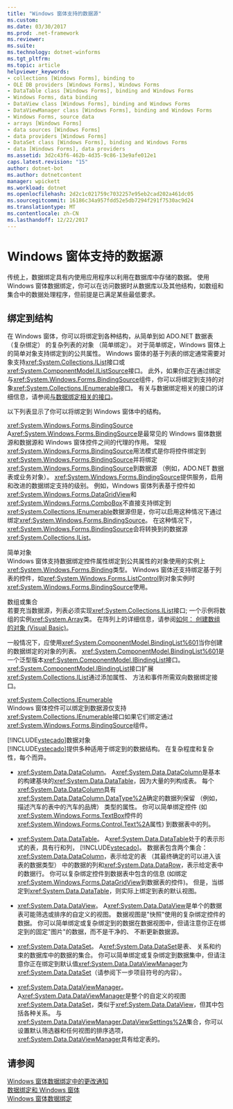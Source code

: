 ```yaml
---
title: "Windows 窗体支持的数据源"
ms.custom: 
ms.date: 03/30/2017
ms.prod: .net-framework
ms.reviewer: 
ms.suite: 
ms.technology: dotnet-winforms
ms.tgt_pltfrm: 
ms.topic: article
helpviewer_keywords:
- collections [Windows Forms], binding to
- OLE DB providers [Windows Forms], Windows Forms
- DataTable class [Windows Forms], binding and Windows Forms
- Windows Forms, data binding
- DataView class [Windows Forms], binding and Windows Forms
- DataViewManager class [Windows Forms], binding and Windows Forms
- Windows Forms, source data
- arrays [Windows Forms]
- data sources [Windows Forms]
- data providers [Windows Forms]
- DataSet class [Windows Forms], binding and Windows Forms
- data [Windows Forms], data providers
ms.assetid: 3d2c43f6-462b-4d35-9c86-13e9afe012e1
caps.latest.revision: "15"
author: dotnet-bot
ms.author: dotnetcontent
manager: wpickett
ms.workload: dotnet
ms.openlocfilehash: 2d2c1c021759c7032257e95eb2cad202a461dc05
ms.sourcegitcommit: 16186c34a957fdd52e5db7294f291f7530ac9d24
ms.translationtype: MT
ms.contentlocale: zh-CN
ms.lasthandoff: 12/22/2017
---
```

# <a name="data-sources-supported-by-windows-forms"></a>Windows 窗体支持的数据源
传统上，数据绑定具有内使用应用程序以利用在数据库中存储的数据。 使用 Windows 窗体数据绑定，你可以在访问数据时从数据库以及其他结构，如数组和集合中的数据处理程序，但前提是已满足某些最低要求。  
  
## <a name="structures-to-bind-to"></a>绑定到结构  
 在 Windows 窗体，你可以将绑定到各种结构，从简单到如 ADO.NET 数据表 （复杂绑定） 的复杂列表的对象 （简单绑定）。 对于简单绑定，Windows 窗体上的简单对象支持绑定到的公共属性。 Windows 窗体的基于列表的绑定通常需要对象支持<xref:System.Collections.IList>接口或<xref:System.ComponentModel.IListSource>接口。 此外，如果你正在通过绑定与<xref:System.Windows.Forms.BindingSource>组件，你可以将绑定到支持的对象<xref:System.Collections.IEnumerable>接口。 有关与数据绑定相关的接口的详细信息，请参阅[与数据绑定相关的接口](../../../docs/framework/winforms/interfaces-related-to-data-binding.md)。  
  
 以下列表显示了你可以将绑定到 Windows 窗体中的结构。  
  
 <xref:System.Windows.Forms.BindingSource>  
 A<xref:System.Windows.Forms.BindingSource>是最常见的 Windows 窗体数据源和数据源和 Windows 窗体控件之间的代理的作用。 常规<xref:System.Windows.Forms.BindingSource>用法模式是你将控件绑定到<xref:System.Windows.Forms.BindingSource>并将绑定<xref:System.Windows.Forms.BindingSource>到数据源 （例如，ADO.NET 数据表或业务对象）。 <xref:System.Windows.Forms.BindingSource>提供服务，启用和改进的数据绑定支持的级别。 例如，Windows 窗体列表基于控件如<xref:System.Windows.Forms.DataGridView>和<xref:System.Windows.Forms.ComboBox>不直接支持绑定到<xref:System.Collections.IEnumerable>数据源但是，你可以启用这种情况下通过绑定<xref:System.Windows.Forms.BindingSource>。 在这种情况下，<xref:System.Windows.Forms.BindingSource>会将转换到的数据源<xref:System.Collections.IList>。  
  
 简单对象  
 Windows 窗体支持数据绑定控件属性绑定到公共属性的对象使用的实例上<xref:System.Windows.Forms.Binding>类型。 Windows 窗体还支持绑定基于列表的控件，如<xref:System.Windows.Forms.ListControl>到对象实例时<xref:System.Windows.Forms.BindingSource>使用。  
  
 数组或集合  
 若要充当数据源，列表必须实现<xref:System.Collections.IList>接口; 一个示例将数组的实例<xref:System.Array>类。 在阵列上的详细信息，请参阅[如何： 创建数组的对象 (Visual Basic)](http://msdn.microsoft.com/en-us/6b64e069-0387-400c-9081-3bdc581020c3)。  
  
 一般情况下，应使用<xref:System.ComponentModel.BindingList%601>当你创建的数据绑定的对象的列表。 <xref:System.ComponentModel.BindingList%601>是一个泛型版本<xref:System.ComponentModel.IBindingList>接口。 <xref:System.ComponentModel.IBindingList>接口扩展<xref:System.Collections.IList>通过添加属性、 方法和事件所需双向数据绑定接口。  
  
 <xref:System.Collections.IEnumerable>  
 Windows 窗体控件可以绑定到数据源仅支持<xref:System.Collections.IEnumerable>接口如果它们绑定通过<xref:System.Windows.Forms.BindingSource>组件。  
  
 [!INCLUDE[vstecado](../../../includes/vstecado-md.md)]数据对象  
 [!INCLUDE[vstecado](../../../includes/vstecado-md.md)]提供多种适用于绑定到的数据结构。 在复杂程度和复杂性，每个而异。  
  
-   <xref:System.Data.DataColumn>。 A<xref:System.Data.DataColumn>是基本的构建基块的<xref:System.Data.DataTable>，因为大量的列构成表。 每个<xref:System.Data.DataColumn>具有<xref:System.Data.DataColumn.DataType%2A>确定的数据列保留 （例如，描述汽车的表中的汽车的品牌） 类型的属性。 你可以简单绑定控件 (如<xref:System.Windows.Forms.TextBox>控件的<xref:System.Windows.Forms.Control.Text%2A>属性) 到数据表中的列。  
  
-   <xref:System.Data.DataTable>。 A<xref:System.Data.DataTable>处于的表示形式的表，具有行和列， [!INCLUDE[vstecado](../../../includes/vstecado-md.md)]。 数据表包含两个集合： <xref:System.Data.DataColumn>，表示给定的表 （其最终确定的可以进入该表的数据类型） 中的数据的列和<xref:System.Data.DataRow>，表示给定表中的数据行。 你可以复杂绑定控件到数据表中包含的信息 (如绑定<xref:System.Windows.Forms.DataGridView>到数据表的控件)。 但是，当绑定到<xref:System.Data.DataTable>，则实际上绑定到表的默认视图。  
  
-   <xref:System.Data.DataView>。 A<xref:System.Data.DataView>是单个的数据表可能筛选或排序的自定义的视图。 数据视图是"快照"使用的复杂绑定控件的数据。 你可以简单绑定或复杂绑定到的数据在数据视图中，但请注意你正在绑定到的固定"图片"的数据，而不是干净的、 不断更新数据源。  
  
-   <xref:System.Data.DataSet>。 A<xref:System.Data.DataSet>是表、 关系和约束的数据库中的数据的集合。 你可以简单绑定或复杂绑定到数据集中，但请注意你正在绑定到默认值<xref:System.Data.DataViewManager>为<xref:System.Data.DataSet>（请参阅下一步项目符号的内容）。  
  
-   <xref:System.Data.DataViewManager>。 A<xref:System.Data.DataViewManager>是整个的自定义的视图<xref:System.Data.DataSet>，类似于<xref:System.Data.DataView>，但其中包括各种关系。 与<xref:System.Data.DataViewManager.DataViewSettings%2A>集合，你可以设置默认筛选器和任何视图的排序选项，<xref:System.Data.DataViewManager>具有给定表的。  
  
## <a name="see-also"></a>请参阅  
 [Windows 窗体数据绑定中的更改通知](../../../docs/framework/winforms/change-notification-in-windows-forms-data-binding.md)  
 [数据绑定和 Windows 窗体](../../../docs/framework/winforms/data-binding-and-windows-forms.md)  
 [Windows 窗体数据绑定](../../../docs/framework/winforms/windows-forms-data-binding.md)
